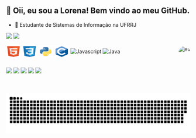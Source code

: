 ## 🌸 Oii, eu sou a Lorena! Bem vindo ao meu GitHub.

- 📖 Estudante de Sistemas de Informação na UFRRJ

 <div>
  <a href="https://github.com/lorenaVOM"></a>
  <img height="150em" src="https://github-readme-stats.vercel.app/api?username=lorenaVOM&show_icons=true&theme=cobalt&include_all_commits=true&count_private=true"/>
  <img height="150em" src="https://github-readme-stats.vercel.app/api/top-langs/?username=lorenaVOM&layout=compact&langs_count=7&theme=cobalt"/>
</div>

<div style="display: inline_block"><br> 
  <img align="center" alt="HTML" height="30" width="40" src="https://raw.githubusercontent.com/devicons/devicon/master/icons/html5/html5-original.svg">
  <img align="center" alt="CSS" height="30" width="40" src="https://raw.githubusercontent.com/devicons/devicon/master/icons/css3/css3-original.svg">
  <img align="center" alt="Python" height="30" width="40" src="https://raw.githubusercontent.com/devicons/devicon/master/icons/python/python-original.svg">
  <img align="center" alt="C" height="30" width="40" src="https://raw.githubusercontent.com/devicons/devicon/master/icons/c/c-original.svg">
  <img align="center" alt="Javascript" height="30" width="40" src="https://cdn.jsdelivr.net/gh/devicons/devicon/icons/javascript/javascript-original.svg" />
  <img align="center" alt="Java" height="30" width="40" src="https://cdn.jsdelivr.net/gh/devicons/devicon/icons/java/java-original.svg" />
  <img align="right" alt="eu" height="130" style="border-radius:50px;" src="https://media.discordapp.net/attachments/691804014907752568/890008860180508772/eu.gif?width=123&height=123">
</div>
 
  ##
 
<div>
  <a href="https://instagram.com/itslorylorinha" target="_blank"><img src="https://img.shields.io/badge/-Instagram-%23E4405F?style=for-the-badge&logo=instagram&logoColor=white"  target="_blank"></a>
  <a href="https://twitter.com/itslorylorinha" target="_blank"><img src="https://img.shields.io/badge/Twitter-1DA1F2?style=for-the-badge&logo=twitter&logoColor=white"  target="_blank"></a> 
  <a href="https://www.facebook.com/lorena.vasconcellos.35/" target="_blank"><img src="https://img.shields.io/badge/Facebook-1877F2?style=for-the-badge&logo=facebook&logoColor=white" target="_blank"></a> 
 <a href = "mailto:lorena.vasconcellos2003@gmail.com"><img src="https://img.shields.io/badge/-Gmail-%23E9513F?style=for-the-badge&logo=gmail&logoColor=white" target="_blank"></a>
 <a href = "https://open.spotify.com/user/22jkzwsprgdritnuukzm7ikoa" target="https://img.shields.io/badge/Spotify-1ED760?&style=for-the-badge&logo=spotify&logoColor=white" target="_blank"></a> 
 <a href = "https://gitlab.com/lorenaVOM"><img src="https://img.shields.io/badge/GitLab-330F63?style=for-the-badge&logo=gitlab&logoColor=white" target="_blank"></a>

![Snake animation](https://github.com/lorenaVOM/lorenaVOM/blob/output/github-contribution-grid-snake.svg)
 
</div>
